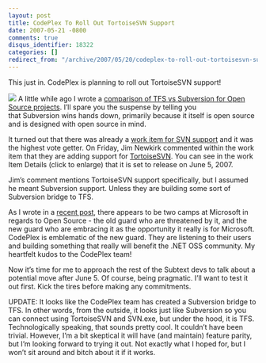 ```yaml
---
layout: post
title: CodePlex To Roll Out TortoiseSVN Support
date: 2007-05-21 -0800
comments: true
disqus_identifier: 18322
categories: []
redirect_from: "/archive/2007/05/20/codeplex-to-roll-out-tortoisesvn-support.aspx/"
---
```


This just in. CodePlex is planning to roll out TortoiseSVN support!

[![](https://haacked.com/images/haacked_com/WindowsLiveWriter/CodePlexToRollOutTortoiseSVNSupport_CD86/codeplexworkitemdetails_thumb1.png)](https://haacked.com/images/haacked_com/WindowsLiveWriter/CodePlexToRollOutTortoiseSVNSupport_CD86/codeplexworkitemdetails3.png "Codeplex SVN Work Item Detail")
A little while ago I wrote a [comparison of TFS vs Subversion for Open
Source
projects](https://haacked.com/archive/2007/03/02/A_Comparison_of_TFS_vs_Subversion_for_Open_Source_Projects.aspx "TFS vs Subversion").
I’ll spare you the suspense by telling you that Subversion wins hands
down, primarily because it itself is open source and is designed with
open source in mind.

It turned out that there was already a [work item for SVN
support](http://www.codeplex.com/CodePlex/WorkItem/View.aspx?WorkItemId=7082 "Subversion Support")
and it was the highest vote getter. On Friday, Jim Newkirk commented
within the work item that they are adding support for
[TortoiseSVN](http://tortoisesvn.tigris.org/ "TortoiseSVN"). You can see
in the work Item Details (click to enlarge) that it is set to release on
June 5, 2007.

Jim’s comment mentions TortoiseSVN support specifically, but I assumed
he meant Subversion support. Unless they are building some sort of
Subversion bridge to TFS.

As I wrote in a [recent
post](https://haacked.com/archive/2007/05/13/is-fighting-open-source-with-patents-a-smart-move-by.aspx "Fighting Open Source With Patents"),
there appears to be two camps at Microsoft in regards to Open Source
- the old guard who are threatened by it, and the new guard who are
embracing it as the opportunity it really is for Microsoft. CodePlex is
emblematic of the new guard. They are listening to their users and
building something that really will benefit the .NET OSS community. My
heartfelt kudos to the CodePlex team!

Now it’s time for me to approach the rest of the Subtext devs to talk
about a potential move after June 5. Of course, being pragmatic. I’ll
want to test it out first. Kick the tires before making any commitments.

UPDATE: It looks like the CodePlex team has created a Subversion bridge
to TFS. In other words, from the outside, it looks just like Subversion
so you can connect using TortoiseSVN and SVN.exe, but under the hood, it
is TFS. Technologically speaking, that sounds pretty cool. It couldn’t
have been trivial. However, I’m a bit skeptical it will have (and
maintain) feature parity, but I’m looking forward to trying it out. Not
exactly what I hoped for, but I won’t sit around and bitch about it if
it works.

